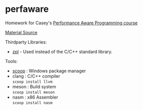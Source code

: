 # perfaware
Homework for Casey's [Performance Aware Programming course](https://www.computerenhance.com/p/table-of-contents)

[Material Source](https://github.com/cmuratori/computer_enhance)

Thirdparty Libraries:
* [zpl](https://github.com/zpl-c) - Used instead of the C/C++ standard library.

Tools:
* [scoop](https://scoop.sh) : Windows package manager
* clang : C/C++ compiler  
	```scoop install llvm```
* meson : Build system  
	```scoop install meson```
* nasm : x86 Assembler  
	```scoop install nasm```
